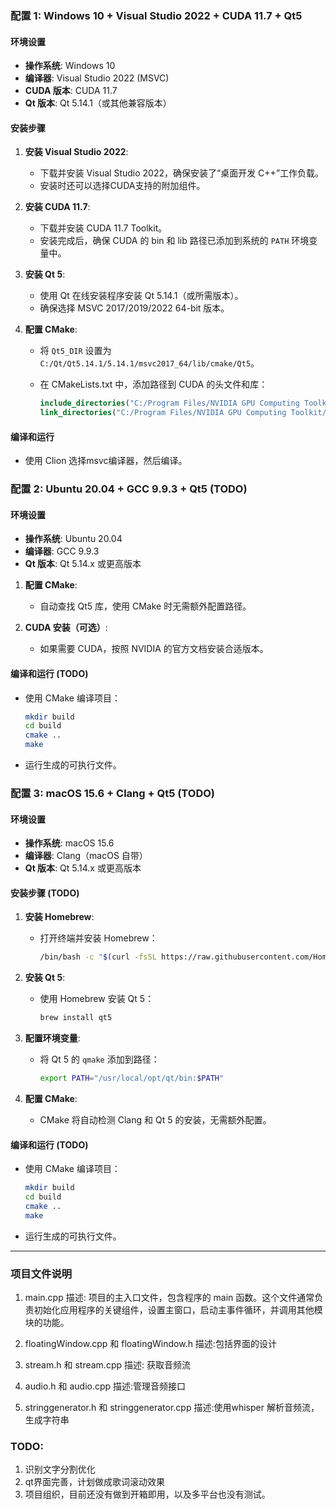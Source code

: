 ### 配置 1: Windows 10 + Visual Studio 2022 + CUDA 11.7 + Qt5

#### 环境设置

- **操作系统**: Windows 10
- **编译器**: Visual Studio 2022 (MSVC)
- **CUDA 版本**: CUDA 11.7
- **Qt 版本**: Qt 5.14.1（或其他兼容版本）

#### 安装步骤

1. **安装 Visual Studio 2022**:
   - 下载并安装 Visual Studio 2022，确保安装了“桌面开发 C++”工作负载。
   - 安装时还可以选择CUDA支持的附加组件。

2. **安装 CUDA 11.7**:
   - 下载并安装 CUDA 11.7 Toolkit。
   - 安装完成后，确保 CUDA 的 bin 和 lib 路径已添加到系统的 `PATH` 环境变量中。

3. **安装 Qt 5**:
   - 使用 Qt 在线安装程序安装 Qt 5.14.1（或所需版本）。
   - 确保选择 MSVC 2017/2019/2022 64-bit 版本。

4. **配置 CMake**:
   - 将 `Qt5_DIR` 设置为 `C:/Qt/Qt5.14.1/5.14.1/msvc2017_64/lib/cmake/Qt5`。
   - 在 CMakeLists.txt 中，添加路径到 CUDA 的头文件和库：
  
     ```cmake
     include_directories("C:/Program Files/NVIDIA GPU Computing Toolkit/CUDA/v11.7/include")
     link_directories("C:/Program Files/NVIDIA GPU Computing Toolkit/CUDA/v11.7/lib/x64")
     ```

#### 编译和运行

- 使用 Clion 选择msvc编译器，然后编译。

### 配置 2: Ubuntu 20.04 + GCC 9.9.3 + Qt5 (TODO)

#### 环境设置

- **操作系统**: Ubuntu 20.04
- **编译器**: GCC 9.9.3
- **Qt 版本**: Qt 5.14.x 或更高版本

1. **配置 CMake**:
   - 自动查找 Qt5 库，使用 CMake 时无需额外配置路径。

2. **CUDA 安装（可选）**:
   - 如果需要 CUDA，按照 NVIDIA 的官方文档安装合适版本。

#### 编译和运行 (TODO)

- 使用 CMake 编译项目：
  
  ```bash
  mkdir build
  cd build
  cmake ..
  make
  ```

- 运行生成的可执行文件。

### 配置 3: macOS 15.6 + Clang + Qt5 (TODO)

#### 环境设置

- **操作系统**: macOS 15.6
- **编译器**: Clang（macOS 自带）
- **Qt 版本**: Qt 5.14.x 或更高版本

#### 安装步骤 (TODO)

1. **安装 Homebrew**:

   - 打开终端并安装 Homebrew：
  
     ```bash
     /bin/bash -c "$(curl -fsSL https://raw.githubusercontent.com/Homebrew/install/HEAD/install.sh)"
     ```

2. **安装 Qt 5**:
   - 使用 Homebrew 安装 Qt 5：
  
     ```bash
     brew install qt5
     ```

3. **配置环境变量**:
   - 将 Qt 5 的 `qmake` 添加到路径：
  
     ```bash
     export PATH="/usr/local/opt/qt/bin:$PATH"
     ```

4. **配置 CMake**:
   - CMake 将自动检测 Clang 和 Qt 5 的安装，无需额外配置。

#### 编译和运行 (TODO)

- 使用 CMake 编译项目：
  ```bash
  mkdir build
  cd build
  cmake ..
  make
  ```

- 运行生成的可执行文件。

---


### 项目文件说明

1. main.cpp
描述: 项目的主入口文件，包含程序的 main 函数。这个文件通常负责初始化应用程序的关键组件，设置主窗口，启动主事件循环，并调用其他模块的功能。
1. floatingWindow.cpp 和 floatingWindow.h
描述:包括界面的设计

1. stream.h 和 stream.cpp
描述:
获取音频流
1. audio.h 和 audio.cpp
描述:管理音频接口
1. stringgenerator.h 和 stringgenerator.cpp
描述:使用whisper 解析音频流，生成字符串

### TODO: 

1. 识别文字分割优化
2. qt界面完善，计划做成歌词滚动效果
3. 项目组织，目前还没有做到开箱即用，以及多平台也没有测试。
